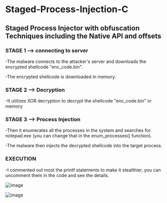 # Staged-Process-Injection-C
## Staged Process Injector with obfuscation Techniques including the Native API and offsets

### STAGE 1 --> connecting to server

-The malware connects to the attacker's server and downloads the encrypted shellcode "enc_code.bin".

-The encrypted shellcode is downloaded in memory.

### STAGE 2 --> Decryption

-It utilizes XOR decryption to decrypt the shellcode "enc_code.bin" in memory

### STAGE 3 --> Process Injection

-Then it enumerates all the processes in the system and searches for notepad.exe (you can change that in the enum_processes() function).

-The malware then injects the decrypted shellcode into the target process.


### EXECUTION

-I commented out most the printf statements to make it stealthier, you can uncomment them in the code and see the details.


![image](https://github.com/user-attachments/assets/6867d463-5a04-4c9d-9bbb-2328c46dc667)

![image](https://github.com/user-attachments/assets/b2b62806-0478-4f2d-ad48-92ee4f27932e)
